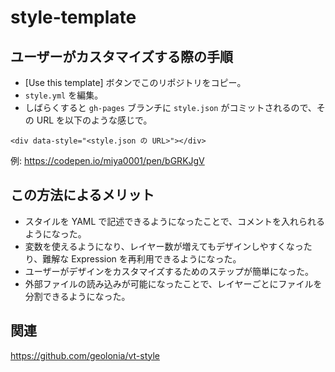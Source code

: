 # style-template

## ユーザーがカスタマイズする際の手順

* [Use this template] ボタンでこのリポジトリをコピー。
* `style.yml` を編集。
* しばらくすると `gh-pages` ブランチに `style.json` がコミットされるので、その URL を以下のような感じで。

```
<div data-style="<style.json の URL>"></div>
```

例: https://codepen.io/miya0001/pen/bGRKJgV

## この方法によるメリット

* スタイルを YAML で記述できるようになったことで、コメントを入れられるようになった。
* 変数を使えるようになり、レイヤー数が増えてもデザインしやすくなったり、難解な Expression を再利用できるようになった。
* ユーザーがデザインをカスタマイズするためのステップが簡単になった。
* 外部ファイルの読み込みが可能になったことで、レイヤーごとにファイルを分割できるようになった。

## 関連

https://github.com/geolonia/vt-style
